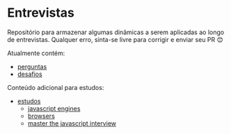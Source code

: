 # Entrevistas
Repositório para armazenar algumas dinâmicas a serem aplicadas ao longo de entrevistas.
Qualquer erro, sinta-se livre para corrigir e enviar seu PR 😊

Atualmente contém:
- [perguntas](perguntas.md)
- [desafios](desafios.md)

Conteúdo adicional para estudos:
- [estudos](./estudos)
    - [javascript engines](./estudos/javascript-engines.md)
    - [browsers](./estudos/browsers.md)
    - [master the javascript interview](./estudos/master-the-javascript-interview.md)
